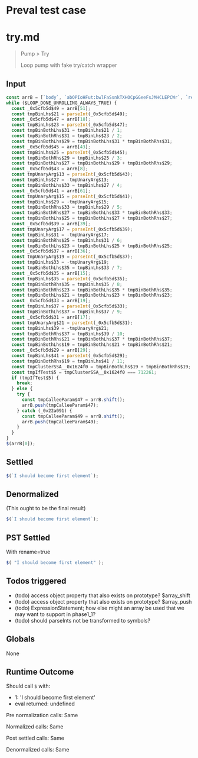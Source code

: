# Preval test case

# try.md

> Pump > Try
>
> Loop pump with fake try/catch wrapper

## Input

`````js filename=intro
const arrB = [`body`, `abOPIoHFut:bwlFaSsnkTXHOCpGGeeFsJMHCLEPCWr`, `return (function() `, `iframe`, `[?&]`, `translate(-50%, -50%) scale(`, `url`, `1362209nkUUHI`, `replace`, `9xZRzHa`, `transform`, `html`, `onresize`, `indexOf`, `abiOoSuUt:bIlankADCBvgHcQBEUXeTIAVMAGBVQCY`, `1JaahTn`, `3061356MCYqjv`, `342560iciMGV`, `I should become first element`, `shift`, `apply`, `toFixed`, `innerHeight`, `[PMqKQMxzmdxSqSWYuSGzTIQUgOHRSMAPMywHKjJxSSjMhXqTz]`, `fromCharCode`, `4752RglSeO`, `56iWBGHd`, `innerHTML`, `length`, `innerWidth`, `39FiERKs`, `push`, `{}.constructor("return this")( )`, `8BCJskD`, `style`, `660ZidKsh`, `2iSfZLX`, `97677mcFAZT`, `onkeydown`, `slice`, `href`, `exec`, `display`, `addEventListener`, `getBoundingClientRect`, `12301465WsvUdn`, `onload`, `12134309DXtrYO`, `597052UCghKm`, `2880154MAzcYZ`, `width`, `querySelector`, `preventDefault`, `block`, `6047706RzKpil`, `contextmenu`, `split`, `8119482rsyVwd`, `charCodeAt`, `.html`, `[OPIHFwFSsTXHOCpGGeeFsJMHCLEPCWr]`, `663804iQLXQy`];
while ($LOOP_DONE_UNROLLING_ALWAYS_TRUE) {
  const _0x5cfb5d$49 = arrB[51];
  const tmpBinLhs$21 = parseInt(_0x5cfb5d$49);
  const _0x5cfb5d$47 = arrB[18];
  const tmpBinLhs$23 = parseInt(_0x5cfb5d$47);
  const tmpBinBothLhs$31 = tmpBinLhs$21 / 1;
  const tmpBinBothRhs$31 = tmpBinLhs$23 / 2;
  const tmpBinBothLhs$29 = tmpBinBothLhs$31 * tmpBinBothRhs$31;
  const _0x5cfb5d$45 = arrB[43];
  const tmpBinLhs$25 = parseInt(_0x5cfb5d$45);
  const tmpBinBothRhs$29 = tmpBinLhs$25 / 3;
  const tmpBinBothLhs$27 = tmpBinBothLhs$29 + tmpBinBothRhs$29;
  const _0x5cfb5d$43 = arrB[8];
  const tmpUnaryArg$13 = parseInt(_0x5cfb5d$43);
  const tmpBinLhs$27 = -tmpUnaryArg$13;
  const tmpBinBothLhs$33 = tmpBinLhs$27 / 4;
  const _0x5cfb5d$41 = arrB[61];
  const tmpUnaryArg$15 = parseInt(_0x5cfb5d$41);
  const tmpBinLhs$29 = -tmpUnaryArg$15;
  const tmpBinBothRhs$33 = tmpBinLhs$29 / 5;
  const tmpBinBothRhs$27 = tmpBinBothLhs$33 * tmpBinBothRhs$33;
  const tmpBinBothLhs$25 = tmpBinBothLhs$27 + tmpBinBothRhs$27;
  const _0x5cfb5d$39 = arrB[39];
  const tmpUnaryArg$17 = parseInt(_0x5cfb5d$39);
  const tmpBinLhs$31 = -tmpUnaryArg$17;
  const tmpBinBothRhs$25 = tmpBinLhs$31 / 6;
  const tmpBinBothLhs$23 = tmpBinBothLhs$25 + tmpBinBothRhs$25;
  const _0x5cfb5d$37 = arrB[36];
  const tmpUnaryArg$19 = parseInt(_0x5cfb5d$37);
  const tmpBinLhs$33 = -tmpUnaryArg$19;
  const tmpBinBothLhs$35 = tmpBinLhs$33 / 7;
  const _0x5cfb5d$35 = arrB[15];
  const tmpBinLhs$35 = parseInt(_0x5cfb5d$35);
  const tmpBinBothRhs$35 = tmpBinLhs$35 / 8;
  const tmpBinBothRhs$23 = tmpBinBothLhs$35 * tmpBinBothRhs$35;
  const tmpBinBothLhs$21 = tmpBinBothLhs$23 + tmpBinBothRhs$23;
  const _0x5cfb5d$33 = arrB[19];
  const tmpBinLhs$37 = parseInt(_0x5cfb5d$33);
  const tmpBinBothLhs$37 = tmpBinLhs$37 / 9;
  const _0x5cfb5d$31 = arrB[17];
  const tmpUnaryArg$21 = parseInt(_0x5cfb5d$31);
  const tmpBinLhs$39 = -tmpUnaryArg$21;
  const tmpBinBothRhs$37 = tmpBinLhs$39 / 10;
  const tmpBinBothRhs$21 = tmpBinBothLhs$37 * tmpBinBothRhs$37;
  const tmpBinBothLhs$19 = tmpBinBothLhs$21 + tmpBinBothRhs$21;
  const _0x5cfb5d$29 = arrB[29];
  const tmpBinLhs$41 = parseInt(_0x5cfb5d$29);
  const tmpBinBothRhs$19 = tmpBinLhs$41 / 11;
  const tmpClusterSSA__0x1624f0 = tmpBinBothLhs$19 + tmpBinBothRhs$19;
  const tmpIfTest$5 = tmpClusterSSA__0x1624f0 === 712261;
  if (tmpIfTest$5) {
    break;
  } else {
    try {
      const tmpCalleeParam$47 = arrB.shift();
      arrB.push(tmpCalleeParam$47);
    } catch (_0x22a091) {
      const tmpCalleeParam$49 = arrB.shift();
      arrB.push(tmpCalleeParam$49);
    }
  }
}
$(arrB[0]);
`````


## Settled


`````js filename=intro
$(`I should become first element`);
`````


## Denormalized
(This ought to be the final result)

`````js filename=intro
$(`I should become first element`);
`````


## PST Settled
With rename=true

`````js filename=intro
$( "I should become first element" );
`````


## Todos triggered


- (todo) access object property that also exists on prototype? $array_shift
- (todo) access object property that also exists on prototype? $array_push
- (todo) ExpressionStatement; how else might an array be used that we may want to support in phase1_1?
- (todo) should parseInts not be transformed to symbols?


## Globals


None


## Runtime Outcome


Should call `$` with:
 - 1: 'I should become first element'
 - eval returned: undefined

Pre normalization calls: Same

Normalized calls: Same

Post settled calls: Same

Denormalized calls: Same
